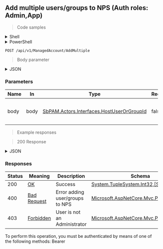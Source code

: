 
## Add multiple users/groups to NPS (Auth roles: Admin,App)

<a id="opIdAddMultipleAsync"></a>

> Code samples

<details><summary>Shell</summary>


```shell
# You can also use wget
curl -X POST /api/v1/ManagedAccount/AddMultiple \
  -H 'Content-Type: application/json' \
  -H 'Accept: application/json' \
  -H 'Authorization: Bearer TOKEN'

```


</details>

<details><summary>PowerShell</summary>


```powershell
# PowerShell example
$JsonBody = @"
[
  {
    "entityType": "HostUser",
    "id": "497f6eca-6276-4993-bfeb-53cbbbba6f08"
  }
]
"@

$NPSUrl = "https://localhost:6500"

$Login = @{
    Login = "User"
    Password = "Password"
}
# Cookie container for multi-factor authentication
$WebSession = New-Object Microsoft.PowerShell.Commands.WebRequestSession
$Token = Invoke-RestMethod -Uri "$($NPSUrl)/signinBody" -Method POST -Body (ConvertTo-Json $Login) -WebSession $WebSession -ContentType "application/json"
$Token = Invoke-RestMethod -Uri "$($NPSUrl)/signin2fa" -Method Post -Body $MfaCode -Headers @{Authorization = "Bearer $Token"} -WebSession $WebSession -ContentType "application/json"

$Headers = @{
    Authorization = "Bearer $Token"
}
Invoke-RestMethod -Method POST -Uri "$($NPSUrl)/api/v1/ManagedAccount/AddMultiple" -ContentType "application/json" -Body $JsonBody -Headers $Headers -ContentType "application/json"
```


</details>

`POST /api/v1/ManagedAccount/AddMultiple`

> Body parameter

<details><summary>JSON</summary>


```json
[
  {
    "entityType": "HostUser",
    "id": "497f6eca-6276-4993-bfeb-53cbbbba6f08"
  }
]
```


</details>

<h3 id="add-multiple-users/groups-to-nps-(auth-roles:-admin,app)-parameters">Parameters</h3>

|Name|In|Type|Required|Description|
|---|---|---|---|---|
|body|body|[SbPAM.Actors.Interfaces.HostUserOrGroupId](../Models/sbpam.actors.interfaces.hostuserorgroupid.md)|false|List of users/groups to add to NPS|

> Example responses

> 200 Response

<details><summary>JSON</summary>


```json
{
  "item1": 0,
  "item2": 0
}
```


</details>

<h3 id="add-multiple-users/groups-to-nps-(auth-roles:-admin,app)-responses">Responses</h3>

|Status|Meaning|Description|Schema|
|---|---|---|---|
|200|[OK](https://tools.ietf.org/html/rfc7231#section-6.3.1)|Success|[System.TupleSystem.Int32,[System.Int32]](../Models/system.tuplesystem.int32,_system.int32.md)|
|400|[Bad Request](https://tools.ietf.org/html/rfc7231#section-6.5.1)|Error adding user/groups to NPS|[Microsoft.AspNetCore.Mvc.ProblemDetails](../Models/microsoft.aspnetcore.mvc.problemdetails.md)|
|403|[Forbidden](https://tools.ietf.org/html/rfc7231#section-6.5.3)|User is not an Administrator|[Microsoft.AspNetCore.Mvc.ProblemDetails](../Models/microsoft.aspnetcore.mvc.problemdetails.md)|

<aside class="warning">
To perform this operation, you must be authenticated by means of one of the following methods:
Bearer
</aside>


